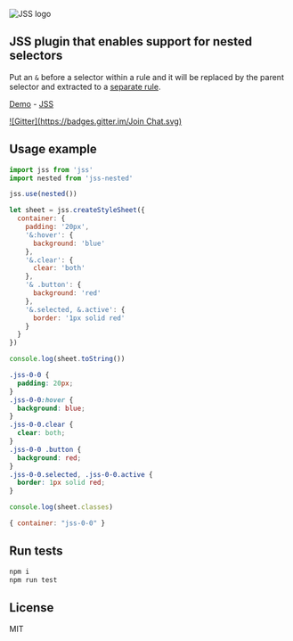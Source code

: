 ![JSS logo](https://avatars1.githubusercontent.com/u/9503099?v=3&s=60)

## JSS plugin that enables support for nested selectors

Put an `&` before a selector within a rule and it will be
replaced by the parent selector and extracted to
a [separate rule](http://jsstyles.github.io/jss-examples/plugins/jss-nested/simple/index.html).

[Demo](http://jsstyles.github.io/jss-examples/index.html#plugin-jss-nested) -
[JSS](https://github.com/jsstyles/jss)

[![Gitter](https://badges.gitter.im/Join Chat.svg)](https://gitter.im/jsstyles/jss?utm_source=badge&utm_medium=badge&utm_campaign=pr-badge&utm_content=badge)


## Usage example

```javascript
import jss from 'jss'
import nested from 'jss-nested'

jss.use(nested())

let sheet = jss.createStyleSheet({
  container: {
    padding: '20px',
    '&:hover': {
      background: 'blue'
    },
    '&.clear': {
      clear: 'both'
    },
    '& .button': {
      background: 'red'
    },
    '&.selected, &.active': {
      border: '1px solid red'
    }
  }
})
```

```javascript
console.log(sheet.toString())
```
```css
.jss-0-0 {
  padding: 20px;
}
.jss-0-0:hover {
  background: blue;
}
.jss-0-0.clear {
  clear: both;
}
.jss-0-0 .button {
  background: red;
}
.jss-0-0.selected, .jss-0-0.active {
  border: 1px solid red;
}
```

```javascript
console.log(sheet.classes)
```
```javascript
{ container: "jss-0-0" }
```

## Run tests

```bash
npm i
npm run test
```

## License

MIT
